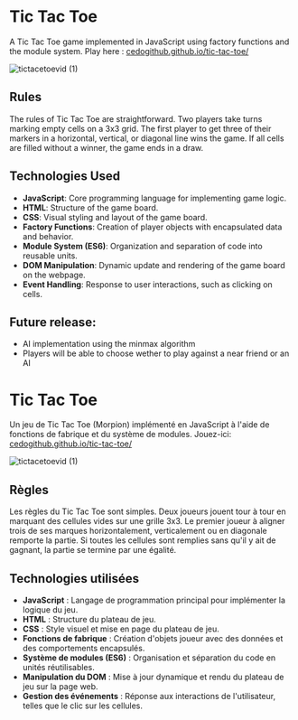 # Tic Tac Toe

A Tic Tac Toe game implemented in JavaScript using factory functions and the module system. Play here : [cedogithub.github.io/tic-tac-toe/](https://cedogithub.github.io/tic-tac-toe/)


![tictacetoevid (1)](https://github.com/cedogithub/tic-tac-toe/assets/39746523/fee14503-7078-4d0c-bb09-addec8488e23)

## Rules
The rules of Tic Tac Toe are straightforward. Two players take turns marking empty cells on a 3x3 grid. The first player to get three of their markers in a horizontal, vertical, or diagonal line wins the game. If all cells are filled without a winner, the game ends in a draw.

## Technologies Used

- **JavaScript**: Core programming language for implementing game logic.
- **HTML**: Structure of the game board.
- **CSS**: Visual styling and layout of the game board.
- **Factory Functions**: Creation of player objects with encapsulated data and behavior.
- **Module System (ES6)**: Organization and separation of code into reusable units.
- **DOM Manipulation**: Dynamic update and rendering of the game board on the webpage.
- **Event Handling**: Response to user interactions, such as clicking on cells.
## Future release:
- AI implementation using the minmax algorithm
- Players will be able to choose wether to play against a near friend or an AI

# Tic Tac Toe

Un jeu de Tic Tac Toe (Morpion) implémenté en JavaScript à l'aide de fonctions de fabrique et du système de modules.
Jouez-ici: [cedogithub.github.io/tic-tac-toe/](https://cedogithub.github.io/tic-tac-toe/)

![tictacetoevid (1)](https://github.com/cedogithub/tic-tac-toe/assets/39746523/57f139ab-a187-4836-a805-1c2ff3747a08)


## Règles
Les règles du Tic Tac Toe sont simples. Deux joueurs jouent tour à tour en marquant des cellules vides sur une grille 3x3. Le premier joueur à aligner trois de ses marques horizontalement, verticalement ou en diagonale remporte la partie. Si toutes les cellules sont remplies sans qu'il y ait de gagnant, la partie se termine par une égalité.

## Technologies utilisées

- **JavaScript** : Langage de programmation principal pour implémenter la logique du jeu.
- **HTML** : Structure du plateau de jeu.
- **CSS** : Style visuel et mise en page du plateau de jeu.
- **Fonctions de fabrique** : Création d'objets joueur avec des données et des comportements encapsulés.
- **Système de modules (ES6)** : Organisation et séparation du code en unités réutilisables.
- **Manipulation du DOM** : Mise à jour dynamique et rendu du plateau de jeu sur la page web.
- **Gestion des événements** : Réponse aux interactions de l'utilisateur, telles que le clic sur les cellules.
